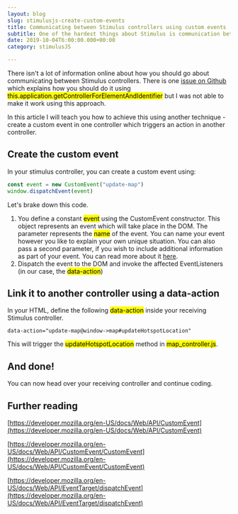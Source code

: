 ```yaml
---
layout: blog
slug: stimulusjs-create-custom-events
title: Communicating between Stimulus controllers using custom events
subtitle: One of the hardest things about Stimulus is communication between different Stimulus controllers. Custom events makes it easy and intuitive
date: 2019-10-04T6:00:00.000+00:00
category: stimulusJS

---
```


There isn't a lot of information online about how you should go about communicating between Stimulus controllers. There is one <a href="https://github.com/stimulusjs/stimulus/issues/35" target="_blank">issue on Github</a> which explains how you should do it using <mark>this.application.getControllerForElementAndIdentifier</mark> but I was not able to make it work using this approach.

In this article I will teach you how to achieve this using another technique - create a custom event in one controller which triggers an action in another controller.

## Create the custom event

In your stimulus controller, you can create a custom event using:

```js
const event = new CustomEvent("update-map")
window.dispatchEvent(event)
```

Let's brake down this code.

1. You define a constant <mark>event</mark> using the CustomEvent constructor. This object represents an event which will take place in the DOM. The parameter represents the <mark>name</mark> of the event. You can name your event however you like to explain your own unique situation. You can also pass a second parameter, if you wish to include additional information as part of your event. You can read more about it <a href="https://developer.mozilla.org/en-US/docs/Web/API/CustomEvent/CustomEvent#Syntax" target="_blank">here</a>.
3. Dispatch the event to the DOM and invoke the affected EventListeners (in our case, the <mark>data-action</mark>)

## Link it to another controller using a data-action

In your HTML, define the following <mark>data-action</mark> inside your receiving Stimulus controller.

```erb
data-action="update-map@window->map#updateHotspotLocation"
```

This will trigger the <mark>updateHotspotLocation</mark> method in <mark>map_controller.js</mark>.

## And done!

You can now head over your receiving controller and continue coding.

## Further reading

[https://developer.mozilla.org/en-US/docs/Web/API/CustomEvent](https://developer.mozilla.org/en-US/docs/Web/API/CustomEvent)

[https://developer.mozilla.org/en-US/docs/Web/API/CustomEvent/CustomEvent](https://developer.mozilla.org/en-US/docs/Web/API/CustomEvent/CustomEvent)

[https://developer.mozilla.org/en-US/docs/Web/API/EventTarget/dispatchEvent](https://developer.mozilla.org/en-US/docs/Web/API/EventTarget/dispatchEvent)
